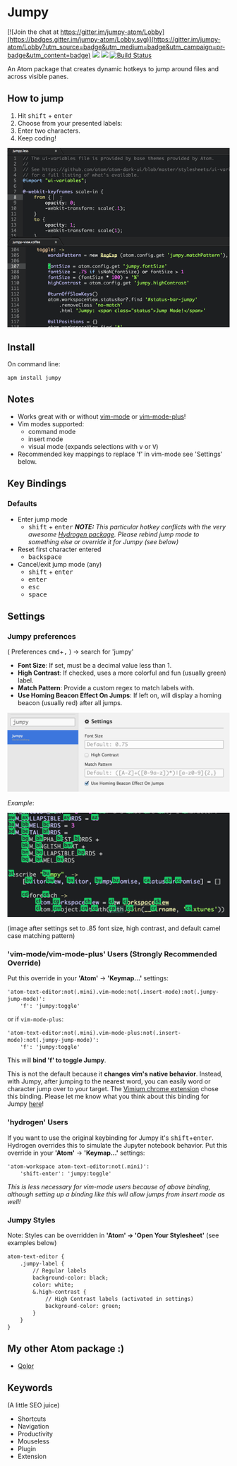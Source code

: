 # Jumpy

[![Join the chat at https://gitter.im/jumpy-atom/Lobby](https://badges.gitter.im/jumpy-atom/Lobby.svg)](https://gitter.im/jumpy-atom/Lobby?utm_source=badge&utm_medium=badge&utm_campaign=pr-badge&utm_content=badge)
![](https://img.shields.io/apm/dm/jumpy.svg)
![](https://img.shields.io/apm/v/jumpy.svg)
[![Build Status](https://travis-ci.org/DavidLGoldberg/jumpy.svg?branch=master)](https://travis-ci.org/DavidLGoldberg/jumpy)

An Atom package that creates dynamic hotkeys to jump around files and across visible panes.

## How to jump

1.  Hit <kbd>shift</kbd> + <kbd>enter</kbd>
2.  Choose from your presented labels:
3.  Enter two characters.
4.  Keep coding!

[ ![Jumpy in Action! - (gif made with recordit.co)][1]](https://raw.githubusercontent.com/DavidLGoldberg/jumpy/master/_images/jumpy.gif)

[1]: https://raw.githubusercontent.com/DavidLGoldberg/jumpy/master/_images/jumpy.gif

## Install
On command line:
```
apm install jumpy
```

## Notes

*   Works great with or without [vim-mode](https://github.com/atom/vim-mode "vim-mode's Homepage") or [vim-mode-plus](https://atom.io/packages/vim-mode-plus "vim-mode-plus's Homepage")!
  *   Vim modes supported:
      *   command mode
      *   insert mode
      *   visual mode (expands selections with <kbd>v</kbd> or <kbd>V</kbd>)
  *   Recommended key mappings to replace 'f' in vim-mode see 'Settings' below.

## Key Bindings

### Defaults

*   Enter jump mode
    *   <kbd>shift</kbd> + <kbd>enter</kbd>
    _**NOTE:** This particular hotkey conflicts with the very awesome [Hydrogen package](https://nteract.io/atom).
    Please rebind jump mode to something else or override it for Jumpy (see below)_
*   Reset first character entered
    *   <kbd>backspace</kbd>
*   Cancel/exit jump mode (any)
    *   <kbd>shift</kbd> + <kbd>enter</kbd>
    *   <kbd>enter</kbd>
    *   <kbd>esc</kbd>
    *   <kbd>space</kbd>

## Settings

### Jumpy preferences

( Preferences <kbd>cmd</kbd>+<kbd>,</kbd> ) -> search for 'jumpy'

*   **Font Size**:
If set, must be a decimal value less than 1.
*   **High Contrast**:
If checked, uses a more colorful and fun (usually green) label.
*   **Match Pattern**:
Provide a custom regex to match labels with.
*   **Use Homing Beacon Effect On Jumps**:
If left on, will display a homing beacon (usually red) after all jumps.

![Jumpy settings](https://raw.githubusercontent.com/DavidLGoldberg/jumpy/master/_images/jumpy-settings.png)

*Example*:

![Jumpy example](https://raw.githubusercontent.com/DavidLGoldberg/jumpy/master/_images/jumpy-high-contrast-font-camel.png)

(image after settings set to .85 font size, high contrast, and default camel case matching pattern)

### 'vim-mode/vim-mode-plus' Users (Strongly Recommended Override)

Put this override in your **'Atom'** -> **'Keymap...'** settings:

    'atom-text-editor:not(.mini).vim-mode:not(.insert-mode):not(.jumpy-jump-mode)':
        'f': 'jumpy:toggle'

or if `vim-mode-plus`:

    'atom-text-editor:not(.mini).vim-mode-plus:not(.insert-mode):not(.jumpy-jump-mode)':
        'f': 'jumpy:toggle'

This will **bind 'f' to toggle Jumpy**.

This is not the default because it **changes vim's native behavior**.
Instead, with Jumpy, after jumping to the nearest word, you can easily word or character jump over to your target.
The [Vimium chrome extension](https://chrome.google.com/webstore/detail/vimium/dbepggeogbaibhgnhhndojpepiihcmeb?hl=en) chose this binding.
Please let me know what you think about this binding for Jumpy [here](https://discuss.atom.io/t/introducing-jumpy-new-package/10980/28)!

### 'hydrogen' Users
If you want to use the original keybinding for Jumpy it's <kbd>shift</kbd>+<kbd>enter</kbd>.  Hydrogen overrides this to simulate the Jupyter notebook behavior.
Put this override in your **'Atom'** -> **'Keymap...'** settings:

    'atom-workspace atom-text-editor:not(.mini)':
        'shift-enter': 'jumpy:toggle'

_This is less necessary for vim-mode users because of above binding, although setting up a binding like this will allow jumps from insert mode as well!_

### Jumpy Styles

Note: Styles can be overridden in **'Atom' -> 'Open Your Stylesheet'**
(see examples below)

```less
atom-text-editor {
    .jumpy-label {
        // Regular labels
        background-color: black;
        color: white;
        &.high-contrast {
            // High Contrast labels (activated in settings)
            background-color: green;
        }
    }
}
```

## My other Atom package :)

*   [Qolor](https://atom.io/packages/qolor)

## Keywords

(A little SEO juice)

*   Shortcuts
*   Navigation
*   Productivity
*   Mouseless
*   Plugin
*   Extension
